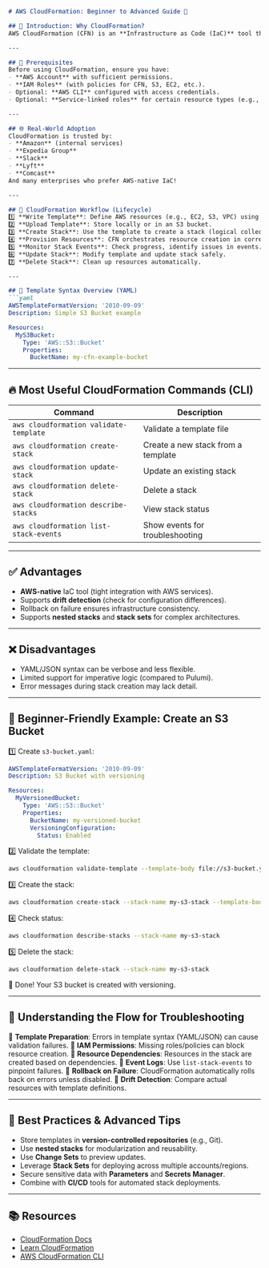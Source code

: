 
````markdown
# AWS CloudFormation: Beginner to Advanced Guide 📜

## 📖 Introduction: Why CloudFormation?
AWS CloudFormation (CFN) is an **Infrastructure as Code (IaC)** tool that allows you to **define and provision AWS resources** using templates written in JSON or YAML. It enables **repeatable, automated, and version-controlled** infrastructure deployments.

---

## 🔑 Prerequisites
Before using CloudFormation, ensure you have:
- **AWS Account** with sufficient permissions.
- **IAM Roles** (with policies for CFN, S3, EC2, etc.).
- Optional: **AWS CLI** configured with access credentials.
- Optional: **Service-linked roles** for certain resource types (e.g., AWS Lambda, ECS).

---

## 🌐 Real-World Adoption
CloudFormation is trusted by:
- **Amazon** (internal services)
- **Expedia Group**
- **Slack**
- **Lyft**
- **Comcast**
And many enterprises who prefer AWS-native IaC!

---

## 🔄 CloudFormation Workflow (Lifecycle)
1️⃣ **Write Template**: Define AWS resources (e.g., EC2, S3, VPC) using YAML/JSON.  
2️⃣ **Upload Template**: Store locally or in an S3 bucket.  
3️⃣ **Create Stack**: Use the template to create a stack (logical collection of resources).  
4️⃣ **Provision Resources**: CFN orchestrates resource creation in correct order.  
5️⃣ **Monitor Stack Events**: Check progress, identify issues in events.  
6️⃣ **Update Stack**: Modify template and update stack safely.  
7️⃣ **Delete Stack**: Clean up resources automatically.

---

## 📝 Template Syntax Overview (YAML)
```yaml
AWSTemplateFormatVersion: '2010-09-09'
Description: Simple S3 Bucket example

Resources:
  MyS3Bucket:
    Type: 'AWS::S3::Bucket'
    Properties:
      BucketName: my-cfn-example-bucket
````

---

## 🔥 Most Useful CloudFormation Commands (CLI)

| Command                                | Description                        |
| -------------------------------------- | ---------------------------------- |
| `aws cloudformation validate-template` | Validate a template file           |
| `aws cloudformation create-stack`      | Create a new stack from a template |
| `aws cloudformation update-stack`      | Update an existing stack           |
| `aws cloudformation delete-stack`      | Delete a stack                     |
| `aws cloudformation describe-stacks`   | View stack status                  |
| `aws cloudformation list-stack-events` | Show events for troubleshooting    |

---

## ✅ Advantages

* **AWS-native** IaC tool (tight integration with AWS services).
* Supports **drift detection** (check for configuration differences).
* Rollback on failure ensures infrastructure consistency.
* Supports **nested stacks** and **stack sets** for complex architectures.

---

## ❌ Disadvantages

* YAML/JSON syntax can be verbose and less flexible.
* Limited support for imperative logic (compared to Pulumi).
* Error messages during stack creation may lack detail.

---

## 🚀 Beginner-Friendly Example: Create an S3 Bucket

1️⃣ Create `s3-bucket.yaml`:

```yaml
AWSTemplateFormatVersion: '2010-09-09'
Description: S3 Bucket with versioning

Resources:
  MyVersionedBucket:
    Type: 'AWS::S3::Bucket'
    Properties:
      BucketName: my-versioned-bucket
      VersioningConfiguration:
        Status: Enabled
```

2️⃣ Validate the template:

```bash
aws cloudformation validate-template --template-body file://s3-bucket.yaml
```

3️⃣ Create the stack:

```bash
aws cloudformation create-stack --stack-name my-s3-stack --template-body file://s3-bucket.yaml
```

4️⃣ Check status:

```bash
aws cloudformation describe-stacks --stack-name my-s3-stack
```

5️⃣ Delete the stack:

```bash
aws cloudformation delete-stack --stack-name my-s3-stack
```

🎉 Done! Your S3 bucket is created with versioning.

---

## 🔎 Understanding the Flow for Troubleshooting

🔸 **Template Preparation**: Errors in template syntax (YAML/JSON) can cause validation failures.
🔸 **IAM Permissions**: Missing roles/policies can block resource creation.
🔸 **Resource Dependencies**: Resources in the stack are created based on dependencies.
🔸 **Event Logs**: Use `list-stack-events` to pinpoint failures.
🔸 **Rollback on Failure**: CloudFormation automatically rolls back on errors unless disabled.
🔸 **Drift Detection**: Compare actual resources with template definitions.

---

## 🌟 Best Practices & Advanced Tips

* Store templates in **version-controlled repositories** (e.g., Git).
* Use **nested stacks** for modularization and reusability.
* Use **Change Sets** to preview updates.
* Leverage **Stack Sets** for deploying across multiple accounts/regions.
* Secure sensitive data with **Parameters** and **Secrets Manager**.
* Combine with **CI/CD** tools for automated stack deployments.

---

## 📚 Resources

* [CloudFormation Docs](https://docs.aws.amazon.com/AWSCloudFormation/latest/UserGuide/Welcome.html)
* [Learn CloudFormation](https://aws.amazon.com/cloudformation/)
* [AWS CloudFormation CLI](https://docs.aws.amazon.com/cli/latest/reference/cloudformation/)

